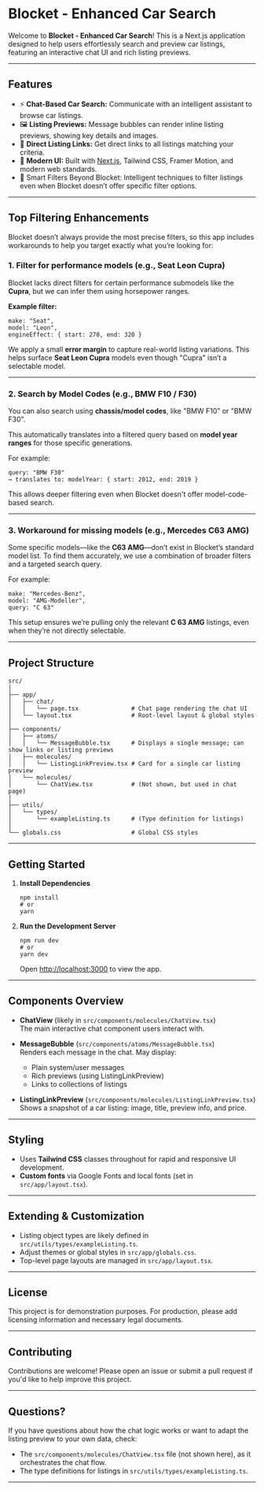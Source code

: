 # Blocket - Enhanced Car Search

Welcome to **Blocket - Enhanced Car Search**! This is a Next.js application designed to help users effortlessly search and preview car listings, featuring an interactive chat UI and rich listing previews.

---

## Features

- ⚡ **Chat-Based Car Search:** Communicate with an intelligent assistant to browse car listings.
- 🖼️ **Listing Previews:** Message bubbles can render inline listing previews, showing key details and images.
- 🔗 **Direct Listing Links:** Get direct links to all listings matching your criteria.
- 💎 **Modern UI:** Built with [Next.js](https://nextjs.org/), Tailwind CSS, Framer Motion, and modern web standards.
- 🚀 Smart Filters Beyond Blocket: Intelligent techniques to filter listings even when Blocket doesn’t offer specific filter options.

---

## Top Filtering Enhancements

Blocket doesn’t always provide the most precise filters, so this app includes workarounds to help you target exactly what you’re looking for:

### 1. **Filter for performance models (e.g., Seat Leon Cupra)**  
Blocket lacks direct filters for certain performance submodels like the **Cupra**, but we can infer them using horsepower ranges.

**Example filter:**  
```
make: "Seat",
model: "Leon",
engineEffect: { start: 270, end: 320 }
```

We apply a small **error margin** to capture real-world listing variations. This helps surface **Seat Leon Cupra** models even though "Cupra" isn’t a selectable model.

---

### 2. **Search by Model Codes (e.g., BMW F10 / F30)**  
You can also search using **chassis/model codes**, like "BMW F10" or "BMW F30".

This automatically translates into a filtered query based on **model year ranges** for those specific generations.

For example:  
```
query: "BMW F30"
→ translates to: modelYear: { start: 2012, end: 2019 }
```

This allows deeper filtering even when Blocket doesn't offer model-code-based search.

---

### 3. **Workaround for missing models (e.g., Mercedes C63 AMG)**
Some specific models—like the **C63 AMG**—don’t exist in Blocket’s standard model list. To find them accurately, we use a combination of broader filters and a targeted search query.

For example:  
```
make: "Mercedes-Benz",
model: "AMG-Modeller",
query: "C 63"
```

This setup ensures we’re pulling only the relevant **C 63 AMG** listings, even when they’re not directly selectable.

---

## Project Structure

    src/
    │
    ├── app/
    │   ├── chat/
    │   │   └── page.tsx               # Chat page rendering the chat UI
    │   └── layout.tsx                 # Root-level layout & global styles
    │
    ├── components/
    │   ├── atoms/
    │   │   └── MessageBubble.tsx      # Displays a single message; can show links or listing previews
    │   ├── molecules/
    │   │   └── ListingLinkPreview.tsx # Card for a single car listing preview
    │   └── molecules/
    │       └── ChatView.tsx           # (Not shown, but used in chat page)
    │
    ├── utils/
    │   └── types/
    │       └── exampleListing.ts      # (Type definition for listings)
    │
    └── globals.css                    # Global CSS styles

---

## Getting Started

1. **Install Dependencies**

       npm install
       # or
       yarn

2. **Run the Development Server**

       npm run dev
       # or
       yarn dev

   Open [http://localhost:3000](http://localhost:3000) to view the app.

---

## Components Overview

- **ChatView** (likely in `src/components/molecules/ChatView.tsx`)  
  The main interactive chat component users interact with.

- **MessageBubble** (`src/components/atoms/MessageBubble.tsx`)  
  Renders each message in the chat. May display:
  - Plain system/user messages
  - Rich previews (using ListingLinkPreview)
  - Links to collections of listings

- **ListingLinkPreview** (`src/components/molecules/ListingLinkPreview.tsx`)  
  Shows a snapshot of a car listing: image, title, preview info, and price.

---

## Styling

- Uses **Tailwind CSS** classes throughout for rapid and responsive UI development.
- **Custom fonts** via Google Fonts and local fonts (set in `src/app/layout.tsx`).

---

## Extending & Customization

- Listing object types are likely defined in `src/utils/types/exampleListing.ts`.
- Adjust themes or global styles in `src/app/globals.css`.
- Top-level page layouts are managed in `src/app/layout.tsx`.

---

## License

This project is for demonstration purposes. For production, please add licensing information and necessary legal documents.

---

## Contributing

Contributions are welcome! Please open an issue or submit a pull request if you'd like to help improve this project.

---

## Questions?

If you have questions about how the chat logic works or want to adapt the listing preview to your own data, check:
- The `src/components/molecules/ChatView.tsx` file (not shown here), as it orchestrates the chat flow.
- The type definitions for listings in `src/utils/types/exampleListing.ts`.

---
